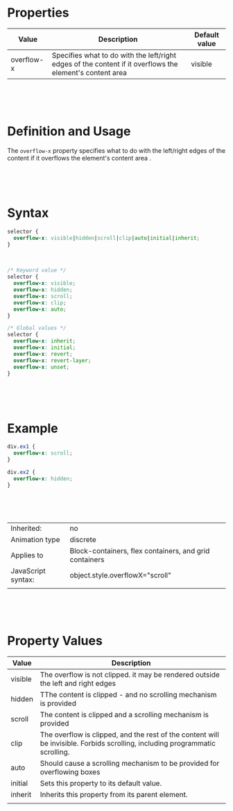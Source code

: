 # Properties

| Value      | Description                                                                                              | Default value |
| ---------- | -------------------------------------------------------------------------------------------------------- | ------------- |
| overflow-x | Specifies what to do with the left/right edges of the content if it overflows the element's content area | visible       |

&nbsp;

&nbsp;

# Definition and Usage

The `overflow-x` property specifies what to do with the left/right edges of the content if it overflows the element's content area .

&nbsp;

&nbsp;

# Syntax

```css
selector {
  overflow-x: visible|hidden|scroll|clip|auto|initial|inherit;
}
```

&nbsp;

```css
/* Keyword value */
selector {
  overflow-x: visible;
  overflow-x: hidden;
  overflow-x: scroll;
  overflow-x: clip;
  overflow-x: auto;
}

/* Global values */
selector {
  overflow-x: inherit;
  overflow-x: initial;
  overflow-x: revert;
  overflow-x: revert-layer;
  overflow-x: unset;
}
```

&nbsp;

&nbsp;

# Example

```css
div.ex1 {
  overflow-x: scroll;
}

div.ex2 {
  overflow-x: hidden;
}
```

&nbsp;

&nbsp;

|                    |                                                        |
| ------------------ | ------------------------------------------------------ |
| Inherited:         | no                                                     |
| Animation type     | discrete                                               |
| Applies to         | Block-containers, flex containers, and grid containers |
| JavaScript syntax: | object.style.overflowX="scroll"                        |
|                    |                                                        |

&nbsp;

&nbsp;

# Property Values

| Value   | Description                                                                                                                  |
| ------- | ---------------------------------------------------------------------------------------------------------------------------- |
| visible | The overflow is not clipped. it may be rendered outside the left and right edges                                             |
| hidden  | TThe content is clipped - and no scrolling mechanism is provided                                                             |
| scroll  | The content is clipped and a scrolling mechanism is provided                                                                 |
| clip    | The overflow is clipped, and the rest of the content will be invisible. Forbids scrolling, including programmatic scrolling. |
| auto    | Should cause a scrolling mechanism to be provided for overflowing boxes                                                      |
| initial | Sets this property to its default value.                                                                                     |
| inherit | Inherits this property from its parent element.                                                                              |
|         |                                                                                                                              |

&nbsp;

&nbsp;
